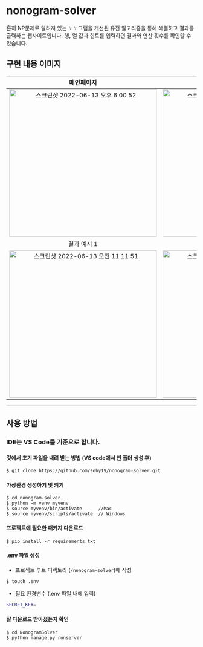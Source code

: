 # nonogram-solver
흔히 NP문제로 알려져 있는 노노그램을 개선된 유전 알고리즘을 통해 해결하고 결과를 출력하는 웹사이트입니다. 행, 열 값과 힌트를 입력하면 결과와 연산 횟수를 확인할 수 있습니다.

## 구현 내용 이미지
|메인페이지|힌트 입력창|
|:-:|:-:|
|<img width="390" alt="스크린샷 2022-06-13 오후 6 00 52" src="https://user-images.githubusercontent.com/88651937/173318737-948ca32b-37be-490e-b4f8-61f062e1d920.png">|<img width="390" alt="스크린샷 2022-06-13 오전 11 11 08" src="https://user-images.githubusercontent.com/88651937/173270191-7c89535a-4bcf-4ac7-ab87-a94f24890f46.png">|
|결과 예시 1|결과 예시 2|
|<img width="390" alt="스크린샷 2022-06-13 오전 11 11 51" src="https://user-images.githubusercontent.com/88651937/173270202-4b5d6f48-844c-40d7-a92b-090a45ef9194.png">|<img width="390" alt="스크린샷 2022-06-13 오전 11 21 11" src="https://user-images.githubusercontent.com/88651937/173270208-896ecf35-f48c-4224-b2fa-9bfebc24afa7.png">|

* * *

## 사용 방법 
### IDE는 VS Code를 기준으로 합니다.
  
#### 깃에서 초기 파일을 내려 받는 방법 (VS code에서 빈 폴더 생성 후)
```
$ git clone https://github.com/sohy19/nonogram-solver.git
```
#### 가상환경 생성하기 및 켜기
```
$ cd nonogram-solver
$ python -m venv myvenv
$ source myvenv/bin/activate      //Mac
$ source myvenv/scripts/activate  // Windows
```
#### 프로젝트에 필요한 패키지 다운로드
```
$ pip install -r requirements.txt
```
#### .env 파일 생성 
  - 프로젝트 루트 디렉토리 (`/nonogram-solver`)에 작성
```
$ touch .env
```
  - 필요 환경변수 (.env 파일 내에 입력)
  ```bash
  SECRET_KEY=
  ```
#### 잘 다운로드 받아졌는지 확인
```
$ cd NonogramSolver
$ python manage.py runserver
```
